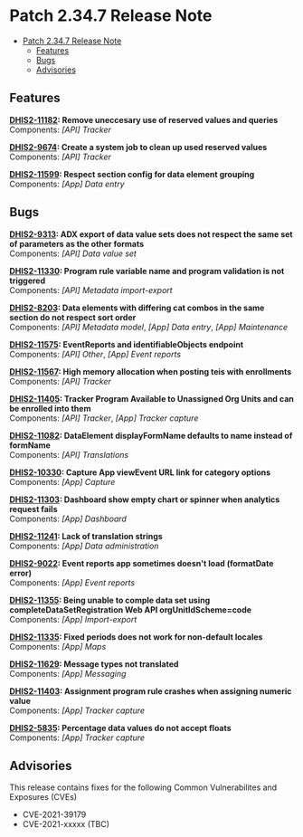 # Patch 2.34.7 Release Note

- [Patch 2.34.7 Release Note](#patch-2347-release-note)
  - [Features](#features)
  - [Bugs](#bugs)
  - [Advisories](#advisories)
  

## Features

**[DHIS2-11182](https://jira.dhis2.org/browse/DHIS2-11182): Remove uneccesary use of reserved values and queries**  
Components: _[API] Tracker_

**[DHIS2-9674](https://jira.dhis2.org/browse/DHIS2-9674): Create a system job to clean up used reserved values**  
Components: _[API] Tracker_

**[DHIS2-11599](https://jira.dhis2.org/browse/DHIS2-11599): Respect section config for data element grouping**  
Components: _[App] Data entry_

## Bugs

**[DHIS2-9313](https://jira.dhis2.org/browse/DHIS2-9313): ADX export of data value sets does not respect the same set of parameters as the other formats**  
Components: _[API] Data value set_  

**[DHIS2-11330](https://jira.dhis2.org/browse/DHIS2-11330): Program rule variable name and program validation is not triggered**  
Components: _[API] Metadata import-export_

**[DHIS2-8203](https://jira.dhis2.org/browse/DHIS2-8203): Data elements with differing cat combos in the same section do not respect sort order**  
Components: _[API] Metadata model_, _[App] Data entry_, _[App] Maintenance_

**[DHIS2-11575](https://jira.dhis2.org/browse/DHIS2-11575): EventReports and identifiableObjects endpoint**  
Components: _[API] Other_, _[App] Event reports_

**[DHIS2-11567](https://jira.dhis2.org/browse/DHIS2-11567): High memory allocation when posting teis with enrollments**  
Components: _[API] Tracker_

**[DHIS2-11405](https://jira.dhis2.org/browse/DHIS2-11405): Tracker Program Available to Unassigned Org Units and can be enrolled into them**  
Components: _[API] Tracker_, _[App] Tracker capture_

**[DHIS2-11082](https://jira.dhis2.org/browse/DHIS2-11082): DataElement displayFormName defaults to name instead of formName**  
Components: _[API] Translations_  

**[DHIS2-10330](https://jira.dhis2.org/browse/DHIS2-10330): Capture App viewEvent URL link for category options**  
Components: _[App] Capture_

**[DHIS2-11303](https://jira.dhis2.org/browse/DHIS2-11303): Dashboard show empty chart or spinner when analytics request fails**  
Components: _[App] Dashboard_

**[DHIS2-11241](https://jira.dhis2.org/browse/DHIS2-11241): Lack of translation strings**  
Components: _[App] Data administration_

**[DHIS2-9022](https://jira.dhis2.org/browse/DHIS2-9022): Event reports app sometimes doesn't load (formatDate error)**  
Components: _[App] Event reports_

**[DHIS2-11355](https://jira.dhis2.org/browse/DHIS2-11355): Being unable to comple data set using completeDataSetRegistration Web API orgUnitIdScheme=code**  
Components: _[App] Import-export_

**[DHIS2-11335](https://jira.dhis2.org/browse/DHIS2-11335): Fixed periods does not work for non-default locales**  
Components: _[App] Maps_

**[DHIS2-11629](https://jira.dhis2.org/browse/DHIS2-11629): Message types not translated**  
Components: _[App] Messaging_

**[DHIS2-11403](https://jira.dhis2.org/browse/DHIS2-11403): Assignment program rule crashes when assigning numeric value**  
Components: _[App] Tracker capture_

**[DHIS2-5835](https://jira.dhis2.org/browse/DHIS2-5835): Percentage data values do not accept floats**  
Components: _[App] Tracker capture_

## Advisories

This release contains fixes for the following Common Vulnerabilites and Exposures (CVEs)

* CVE-2021-39179
* CVE-2021-xxxxx (TBC)
